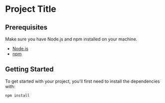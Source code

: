 # Project Title

## Prerequisites

Make sure you have Node.js and npm installed on your machine.

- [Node.js](https://nodejs.org/)
- [npm](https://www.npmjs.com/)

## Getting Started

To get started with your project, you'll first need to install the dependencies with:

```bash
npm install
